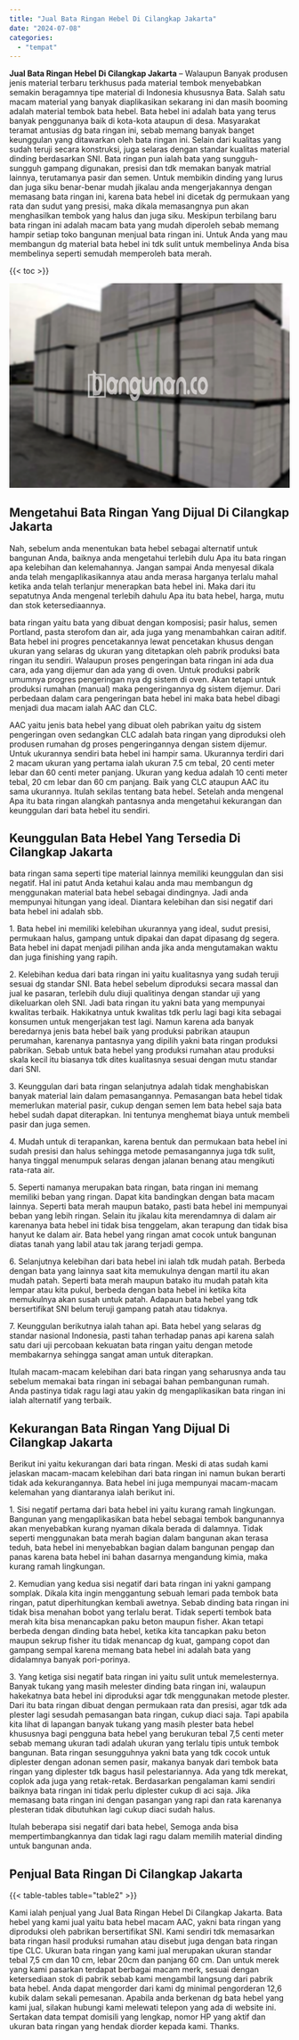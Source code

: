 ```yaml
---
title: "Jual Bata Ringan Hebel Di Cilangkap Jakarta"
date: "2024-07-08"
categories: 
  - "tempat"
---
```


**Jual Bata Ringan Hebel Di Cilangkap Jakarta** – Walaupun Banyak produsen jenis material terbaru terkhusus pada material tembok menyebabkan semakin beragamnya tipe material di Indonesia khususnya Bata. Salah satu macam material yang banyak diaplikasikan sekarang ini dan masih booming adalah material tembok bata hebel. Bata hebel ini adalah bata yang terus banyak penggunanya baik di kota-kota ataupun di desa. Masyarakat teramat antusias dg bata ringan ini, sebab memang banyak banget keunggulan yang ditawarkan oleh bata ringan ini. Selain dari kualitas yang sudah teruji secara konstruksi, juga selaras dengan standar kualitas material dinding berdasarkan SNI. Bata ringan pun ialah bata yang sungguh-sungguh gampang digunakan, presisi dan tdk memakan banyak matrial lainnya, terutamanya pasir dan semen. Untuk membikin dinding yang lurus dan juga siku benar-benar mudah jikalau anda mengerjakannya dengan memasang bata ringan ini, karena bata hebel ini dicetak dg permukaan yang rata dan sudut yang presisi, maka dikala memasangnya pun akan menghasilkan tembok yang halus dan juga siku. Meskipun terbilang baru bata ringan ini adalah macam bata yang mudah diperoleh sebab memang hampir setiap toko bangunan menjual bata ringan ini. Untuk Anda yang mau membangun dg material bata hebel ini tdk sulit untuk membelinya Anda bisa membelinya seperti semudah memperoleh bata merah.

{{< toc >}}

![Jual Bata Ringan Hebel Di Cilangkap Jakarta](/images/jual-hebel-murah-43.png)

## Mengetahui Bata Ringan Yang Dijual Di Cilangkap Jakarta

Nah, sebelum anda menentukan bata hebel sebagai alternatif untuk bangunan Anda, baiknya anda mengetahui terlebih dulu Apa itu bata ringan apa kelebihan dan kelemahannya. Jangan sampai Anda menyesal dikala anda telah mengaplikasikannya atau anda merasa harganya terlalu mahal ketika anda telah terlanjur menerapkan bata hebel ini. Maka dari itu sepatutnya Anda mengenal terlebih dahulu Apa itu bata hebel, harga, mutu dan stok ketersediaannya.

bata ringan yaitu bata yang dibuat dengan komposisi; pasir halus, semen Portland, pasta sterofom dan air, ada juga yang menambahkan cairan aditif. Bata hebel ini progres pencetakannya lewat pencetakan khusus dengan ukuran yang selaras dg ukuran yang ditetapkan oleh pabrik produksi bata ringan itu sendiri. Walaupun proses pengeringan bata ringan ini ada dua cara, ada yang dijemur dan ada yang di oven. Untuk produksi pabrik umumnya progres pengeringan nya dg sistem di oven. Akan tetapi untuk produksi rumahan (manual) maka pengeringannya dg sistem dijemur. Dari perbedaan dalam cara pengeringan bata hebel ini maka bata hebel dibagi menjadi dua macam ialah AAC dan CLC.

AAC yaitu jenis bata hebel yang dibuat oleh pabrikan yaitu dg sistem pengeringan oven sedangkan CLC adalah bata ringan yang diproduksi oleh produsen rumahan dg proses pengeringannya dengan sistem dijemur. Untuk ukurannya sendiri bata hebel ini hampir sama. Ukurannya terdiri dari 2 macam ukuran yang pertama ialah ukuran 7.5 cm tebal, 20 centi meter lebar dan 60 centi meter panjang. Ukuran yang kedua adalah 10 centi meter tebal, 20 cm lebar dan 60 cm panjang. Baik yang CLC ataupun AAC itu sama ukurannya. Itulah sekilas tentang bata hebel. Setelah anda mengenal Apa itu bata ringan alangkah pantasnya anda mengetahui kekurangan dan keunggulan dari bata hebel itu sendiri.

## Keunggulan Bata Hebel Yang Tersedia Di Cilangkap Jakarta

bata ringan sama seperti tipe material lainnya memiliki keunggulan dan sisi negatif. Hal ini patut Anda ketahui kalau anda mau membangun dg menggunakan material bata hebel sebagai dindingnya. Jadi anda mempunyai hitungan yang ideal. Diantara kelebihan dan sisi negatif dari bata hebel ini adalah sbb.

1\. Bata hebel ini memiliki kelebihan ukurannya yang ideal, sudut presisi, permukaan halus, gampang untuk dipakai dan dapat dipasang dg segera. Bata hebel ini dapat menjadi pilihan anda jika anda mengutamakan waktu dan juga finishing yang rapih.

2\. Kelebihan kedua dari bata ringan ini yaitu kualitasnya yang sudah teruji sesuai dg standar SNI. Bata hebel sebelum diproduksi secara massal dan jual ke pasaran, terlebih dulu diuji qualitinya dengan standar uji yang dikeluarkan oleh SNI. Jadi bata ringan itu yakni bata yang mempunyai kwalitas terbaik. Hakikatnya untuk kwalitas tdk perlu lagi bagi kita sebagai konsumen untuk mengerjakan test lagi. Namun karena ada banyak beredarnya jenis bata hebel baik yang produksi pabrikan ataupun perumahan, karenanya pantasnya yang dipilih yakni bata ringan produksi pabrikan. Sebab untuk bata hebel yang produksi rumahan atau produksi skala kecil itu biasanya tdk dites kualitasnya sesuai dengan mutu standar dari SNI.

3\. Keunggulan dari bata ringan selanjutnya adalah tidak menghabiskan banyak material lain dalam pemasangannya. Pemasangan bata hebel tidak memerlukan material pasir, cukup dengan semen lem bata hebel saja bata hebel sudah dapat diterapkan. Ini tentunya menghemat biaya untuk membeli pasir dan juga semen.

4\. Mudah untuk di terapankan, karena bentuk dan permukaan bata hebel ini sudah presisi dan halus sehingga metode pemasangannya juga tdk sulit, hanya tinggal menumpuk selaras dengan jalanan benang atau mengikuti rata-rata air.

5\. Seperti namanya merupakan bata ringan, bata ringan ini memang memiliki beban yang ringan. Dapat kita bandingkan dengan bata macam lainnya. Seperti bata merah maupun batako, pasti bata hebel ini mempunyai beban yang lebih ringan. Selain itu jikalau kita merendamnya di dalam air karenanya bata hebel ini tidak bisa tenggelam, akan terapung dan tidak bisa hanyut ke dalam air. Bata hebel yang ringan amat cocok untuk bangunan diatas tanah yang labil atau tak jarang terjadi gempa.

6\. Selanjutnya kelebihan dari bata hebel ini ialah tdk mudah patah. Berbeda dengan bata yang lainnya saat kita memukulnya dengan martil itu akan mudah patah. Seperti bata merah maupun batako itu mudah patah kita lempar atau kita pukul, berbeda dengan bata hebel ini ketika kita memukulnya akan susah untuk patah. Adapaun bata hebel yang tdk bersertifikat SNI belum teruji gampang patah atau tidaknya.

7\. Keunggulan berikutnya ialah tahan api. Bata hebel yang selaras dg standar nasional Indonesia, pasti tahan terhadap panas api karena salah satu dari uji percobaan kekuatan bata ringan yaitu dengan metode membakarnya sehingga sangat aman untuk diterapkan.

Itulah macam-macam kelebihan dari bata ringan yang seharusnya anda tau sebelum memakai bata ringan ini sebagai bahan pembangunan rumah. Anda pastinya tidak ragu lagi atau yakin dg mengaplikasikan bata ringan ini ialah alternatif yang terbaik.

## Kekurangan Bata Ringan Yang Dijual Di Cilangkap Jakarta

Berikut ini yaitu kekurangan dari bata ringan. Meski di atas sudah kami jelaskan macam-macam kelebihan dari bata ringan ini namun bukan berarti tidak ada kekurangannya. Bata hebel ini juga mempunyai macam-macam kelemahan yang diantaranya ialah berikut ini.

1\. Sisi negatif pertama dari bata hebel ini yaitu kurang ramah lingkungan. Bangunan yang mengaplikasikan bata hebel sebagai tembok bangunannya akan menyebabkan kurang nyaman dikala berada di dalamnya. Tidak seperti menggunakan bata merah bagian dalam bangunan akan terasa teduh, bata hebel ini menyebabkan bagian dalam bangunan pengap dan panas karena bata hebel ini bahan dasarnya mengandung kimia, maka kurang ramah lingkungan.

2\. Kemudian yang kedua sisi negatif dari bata ringan ini yakni gampang somplak. Dikala kita ingin menggantung sebuah lemari pada tembok bata ringan, patut diperhitungkan kembali awetnya. Sebab dinding bata ringan ini tidak bisa menahan bobot yang terlalu berat. Tidak seperti tembok bata merah kita bisa menancapkan paku beton maupun fisher. Akan tetapi berbeda dengan dinding bata hebel, ketika kita tancapkan paku beton maupun sekrup fisher itu tidak menancap dg kuat, gampang copot dan gampang sempal karena memang bata hebel ini adalah bata yang didalamnya banyak pori-porinya.

3\. Yang ketiga sisi negatif bata ringan ini yaitu sulit untuk memelesternya. Banyak tukang yang masih melester dinding bata ringan ini, walaupun hakekatnya bata hebel ini diproduksi agar tdk menggunakan metode plester. Dari itu bata ringan dibuat dengan permukaan rata dan presisi, agar tdk ada plester lagi sesudah pemasangan bata ringan, cukup diaci saja. Tapi apabila kita lihat di lapangan banyak tukang yang masih plester bata hebel khususnya bagi pengguna bata hebel yang berukuran tebal 7,5 centi meter sebab memang ukuran tadi adalah ukuran yang terlalu tipis untuk tembok bangunan. Bata ringan sesungguhnya yakni bata yang tdk cocok untuk diplester dengan adonan semen pasir, makanya banyak dari tembok bata ringan yang diplester tdk bagus hasil pelestariannya. Ada yang tdk merekat, coplok ada juga yang retak-retak. Berdasarkan pengalaman kami sendiri baiknya bata ringan ini tidak perlu diplester cukup di aci saja. Jika memasang bata ringan ini dengan pasangan yang rapi dan rata karenanya plesteran tidak dibutuhkan lagi cukup diaci sudah halus.

Itulah beberapa sisi negatif dari bata hebel, Semoga anda bisa mempertimbangkannya dan tidak lagi ragu dalam memilih material dinding untuk bangunan anda.

## Penjual Bata Ringan Di Cilangkap Jakarta

{{< table-tables table="table2" >}}

Kami ialah penjual yang Jual Bata Ringan Hebel Di Cilangkap Jakarta. Bata hebel yang kami jual yaitu bata hebel macam AAC, yakni bata ringan yang diproduksi oleh pabrikan bersertifikat SNI. Kami sendiri tdk memasarkan bata ringan hasil produksi rumahan atau disebut juga dengan bata ringan tipe CLC. Ukuran bata ringan yang kami jual merupakan ukuran standar tebal 7,5 cm dan 10 cm, lebar 20cm dan panjang 60 cm. Dan untuk merek yang kami pasarkan terdapat berbagai macam merk, sesuai dengan ketersediaan stok di pabrik sebab kami mengambil langsung dari pabrik bata hebel. Anda dapat mengorder dari kami dg minimal pengorderan 12,6 kubik dalam sekali pemesanan. Apabila anda berkenan dg bata hebel yang kami jual, silakan hubungi kami melewati telepon yang ada di website ini. Sertakan data tempat domisili yang lengkap, nomor HP yang aktif dan ukuran bata ringan yang hendak diorder kepada kami. Thanks.
